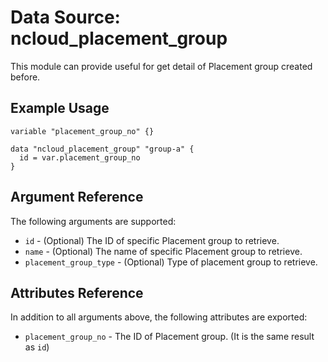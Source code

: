 # Data Source: ncloud_placement_group

This module can provide useful for get detail of Placement group created before.

## Example Usage

```hcl
variable "placement_group_no" {}

data "ncloud_placement_group" "group-a" {
  id = var.placement_group_no
}
```

## Argument Reference

The following arguments are supported:

* `id` - (Optional) The ID of specific Placement group to retrieve.
* `name` - (Optional) The name of specific Placement group to retrieve.
* `placement_group_type` - (Optional) Type of placement group to retrieve.

## Attributes Reference

In addition to all arguments above, the following attributes are exported:
 
* `placement_group_no` - The ID of Placement group. (It is the same result as `id`)
